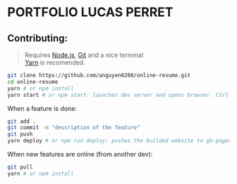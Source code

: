 # PORTFOLIO LUCAS PERRET

## Contributing:

> Requires [Node.js](https://nodejs.org), [Git](https://git-scm.com) and a nice terminal  
[Yarn](https://yarnpkg.com) is recomended.

```bash
git clone https://github.com/anguyen0208/online-resume.git
cd online-resume
yarn # or npm install
yarn start # or npm start: launches dev server and opens browser. Ctrl+C to stop
```

When a feature is done:

```bash
git add .
git commit -m "description of the feature"
git push
yarn deploy # or npm run deploy: pushes the builded website to gh-pages branch
```

When new features are online (from another dev):

```bash
git pull
yarn # or npm install
```
